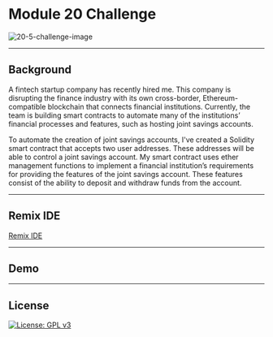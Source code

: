 # Module 20 Challenge

![20-5-challenge-image](https://user-images.githubusercontent.com/25112189/185760900-e6ce125a-e50f-4525-8bdb-a0613a601682.png)

---

## Background
A fintech startup company has recently hired me. This company is disrupting the finance industry with its own cross-border, Ethereum-compatible blockchain that connects financial institutions. Currently, the team is building smart contracts to automate many of the institutions’ financial processes and features, such as hosting joint savings accounts.

To automate the creation of joint savings accounts, I've created a Solidity smart contract that accepts two user addresses. These addresses will be able to control a joint savings account. My smart contract uses ether management functions to implement a financial institution’s requirements for providing the features of the joint savings account. These features consist of the ability to deposit and withdraw funds from the account.

---

## Remix IDE 
[Remix IDE](https://remix.ethereum.org/)

---
## Demo

---

## License

[![License: GPL v3](https://img.shields.io/badge/License-GPLv3-blue.svg)](https://www.gnu.org/licenses/gpl-3.0)
